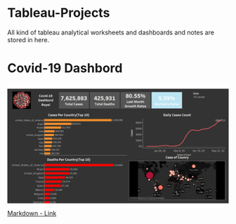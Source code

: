 # Tableau-Projects
All kind of tableau analytical worksheets and dashboards and notes are stored in here. 

# Covid-19 Dashbord 
![alt text](https://github.com/RoyelBee/Tableau-Projects/blob/master/Covid-19%20Dashbord%20by%20Royel.png) <br>
[Markdown - Link](https://public.tableau.com/profile/rejaul.islam.royel#!/vizhome/Covid-19DashbordbyRoyel/Dashboard1?publish=yes)
